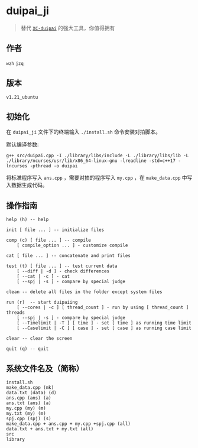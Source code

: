# duipai_ji
> 替代 [``XC-duipai``](https://github.com/wchengk09/XC-duipai) 的强大工具，你值得拥有

## 作者
``wzh`` ``jzq``

## 版本
``v1.21_ubuntu``

## 初始化
在 ``duipai_ji`` 文件下的终端输入 ``./install.sh`` 命令安装对拍脚本。

默认编译参数: 

``
g++ src/duipai.cpp -I ./library/libs/include -L ./library/libs/lib -L ./library/ncurses/usr/lib/x86_64-linux-gnu -lreadline -std=c++17 -lncurses -pthread -o duipai
``


将标准程序写入 `ans.cpp` ，需要对拍的程序写入 `my.cpp` ，在 `make_data.cpp` 中写入数据生成代码。


## 操作指南
```
help (h) -- help

init [ file ... ] -- initialize files

comp (c) [ file ... ] -- compile
    [ compile_option ... ] - customize compile

cat [ file ... ] -- concatenate and print files

test (t) [ file ... ] -- test current data
    [ --diff | -d ] - check differences
    [ --cat | -c ] - cat
    [ --spj | -s ] - compare by special judge

clean -- delete all files in the folder except system files

run (r)  -- start duipaiing
    [ --cores | -c ] [ thread_count ] - run by using [ thread_count ] threads
    [ --spj | -s ] - compare by special judge
    [ --Timelimit | -T ] [ time ] - set [ time ] as running time limit
    [ --Caselimit | -C ] [ case ] - set [ case ] as running case limit

clear -- clear the screen

quit (q) -- quit
```

## 系统文件名及（简称）
```
install.sh
make_data.cpp (mk)
data.txt (data) (d)
ans.cpp (ans) (a)
ans.txt (ans) (a)
my.cpp (my) (m)
my.txt (my) (m)
spj.cpp (spj) (s)
make_data.cpp + ans.cpp + my.cpp +spj.cpp (all)
data.txt + ans.txt + my.txt (all)
src
library
```